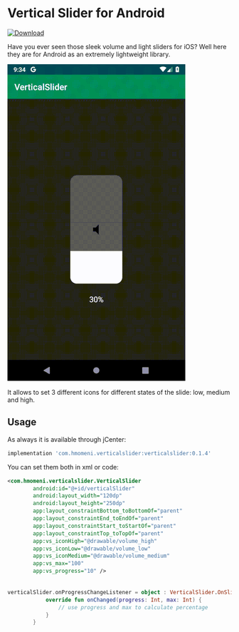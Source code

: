 # Vertical Slider for Android
 [ ![Download](https://api.bintray.com/packages/2hamed/maven/VerticalSlider/images/download.svg) ](https://bintray.com/2hamed/maven/VerticalSlider/_latestVersion) 
 
Have you ever seen those sleek volume and light sliders for iOS? Well here they are for Android as an extremely lightweight library.

![Showcase](showcase.gif)

It allows to set 3 different icons for different states of the slide: low, medium and high.

## Usage
As always it is available through jCenter:

```groovy
implementation 'com.hmomeni.verticalslider:verticalslider:0.1.4'
```

You can set them both in xml or code:

```xml
<com.hmomeni.verticalslider.VerticalSlider
        android:id="@+id/verticalSlider"
        android:layout_width="120dp"
        android:layout_height="250dp"
        app:layout_constraintBottom_toBottomOf="parent"
        app:layout_constraintEnd_toEndOf="parent"
        app:layout_constraintStart_toStartOf="parent"
        app:layout_constraintTop_toTopOf="parent"
        app:vs_iconHigh="@drawable/volume_high"
        app:vs_iconLow="@drawable/volume_low"
        app:vs_iconMedium="@drawable/volume_medium"
        app:vs_max="100"
        app:vs_progress="10" />
```

```kotlin

verticalSlider.onProgressChangeListener = object : VerticalSlider.OnSliderProgressChangeListener {
            override fun onChanged(progress: Int, max: Int) {
                // use progress and max to calculate percentage
            }
        }
```